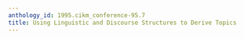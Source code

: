 ```yaml
---
anthology_id: 1995.cikm_conference-95.7
title: Using Linguistic and Discourse Structures to Derive Topics
---
```

